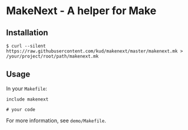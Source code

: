 # MakeNext - A helper for Make

## Installation

```console
$ curl --silent https://raw.githubusercontent.com/kud/makenext/master/makenext.mk > /your/project/root/path/makenext.mk
```

## Usage

In your `Makefile`:

```make
include makenext

# your code
```

For more information, see `demo/Makefile`.
